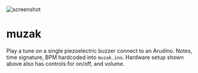 ![screenshot](https://github.com/richard92m/sigs/raw/master/hw.jpg)


# muzak
Play a tune on a single piezoelectric buzzer connect to an Arudino. Notes, time signature, BPM hardcoded into `muzak.ino`. Hardware setup shown above also has controls for on/off, and volume.